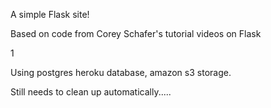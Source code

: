 A simple Flask site!

Based on code from Corey Schafer's tutorial videos on Flask

1

Using postgres heroku database, amazon s3 storage.

Still needs to clean up automatically.....

